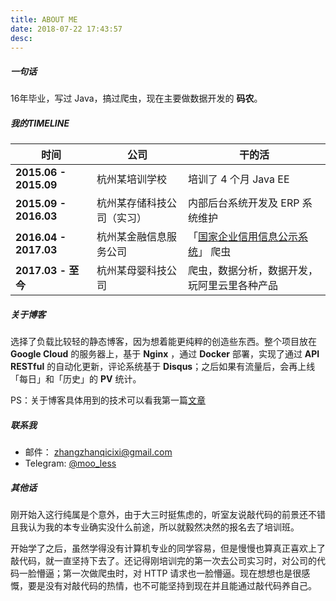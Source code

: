 ```yaml
---
title: ABOUT ME
date: 2018-07-22 17:43:57
desc:
---
```



##### 一句话
16年毕业，写过 Java，搞过爬虫，现在主要做数据开发的 **码农**。



##### 我的TIMELINE
时间 | 公司 | 干的活
---------- | ----------- | -------------- 
**2015.06 - 2015.09** |  杭州某培训学校 | 培训了 4 个月 Java EE
**2015.09 - 2016.03** |  杭州某存储科技公司（实习） |  内部后台系统开发及 ERP 系统维护
**2016.04 - 2017.03** |  杭州某金融信息服务公司 | 「[国家企业信用信息公示系统](http://www.gsxt.gov.cn/index)」 爬虫
**2017.03 - 至今** | 杭州某母婴科技公司 | 爬虫，数据分析，数据开发，玩阿里云里各种产品

##### 关于博客

选择了负载比较轻的静态博客，因为想着能更纯粹的创造些东西。整个项目放在 **Google Cloud** 的服务器上，基于 **Nginx** ，通过 **Docker** 部署，实现了通过 **API RESTful** 的自动化更新，评论系统基于 **Disqus**；之后如果有流量后，会再上线「每日」和「历史」的 **PV** 统计。

PS：关于博客具体用到的技术可以看我第一篇[文章](http://www.google.com)

##### 联系我
- 邮件： [zhangzhanqicixi@gmail.com](mailto:zhangzhanqicixi@gmail.com)
- Telegram: [@moo_less](https://t.me/moo_less)

##### 其他话
刚开始入这行纯属是个意外，由于大三时挺焦虑的，听室友说敲代码的前景还不错且我认为我的本专业确实没什么前途，所以就毅然决然的报名去了培训班。

开始学了之后，虽然学得没有计算机专业的同学容易，但是慢慢也算真正喜欢上了敲代码，就一直坚持下去了。还记得刚培训完的第一次去公司实习时，对公司的代码一脸懵逼；第一次做爬虫时，对 HTTP 请求也一脸懵逼。现在想想也是很感慨，要是没有对敲代码的热情，也不可能坚持到现在并且能通过敲代码养自己。





